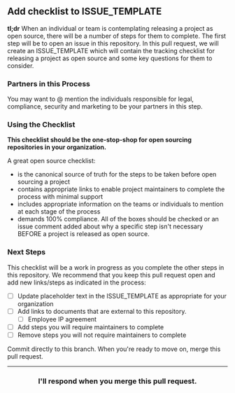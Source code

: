 ## Add checklist to ISSUE_TEMPLATE

**tl;dr** When an individual or team is contemplating releasing a project as open source, there will be a number of steps for them to complete. The first step will be to open an issue in this repository. In this pull request, we will create an ISSUE_TEMPLATE which will contain the tracking checklist for releasing a project as open source and some key questions for them to consider.

### Partners in this Process

You may want to @ mention the individuals responsible for legal, compliance, security and marketing to be your partners in this step.

### Using the Checklist

**This checklist should be the one-stop-shop for open sourcing repositories in your organization.**

A great open source checklist:
- is the canonical source of truth for the steps to be taken before open sourcing a project
- contains appropriate links to enable project maintainers to complete the process with minimal support
- includes appropriate information on the teams or individuals to mention at each stage of the process
-  demands 100% compliance. All of the boxes should be checked or an issue comment added about why a specific step isn't necessary BEFORE a project is released as open source.

### Next Steps

This checklist will be a work in progress as you complete the other steps in this repository. We recommend that you keep this pull request open and add new links/steps as indicated in the process:

- [ ] Update placeholder text in the ISSUE_TEMPLATE as appropriate for your organization
- [ ] Add links to documents that are external to this repository.
    - [ ] Employee IP agreement
- [ ] Add steps you will require maintainers to complete
- [ ] Remove steps you will not require maintainers to complete

Commit directly to this branch. When you're ready to move on, merge this pull request.

<hr>
<h3 align="center">I'll respond when you merge this pull request.</h3>